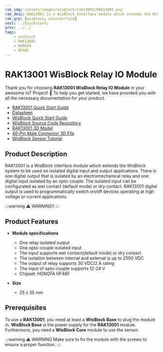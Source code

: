 ```yaml
---
rak_img: /assets/images/wisblock/rak13001/RAK13001.png
rak_desc: RAK13001 is a WisBlock Interface module which extends the WisBlock system that can isolate input and output between internal and external signal. It is used to programmatically switch on/off devices, which uses a high voltage or high current.
rak_grp: [wisblock, wisinterface]
next: ../Quickstart/
prev: ../../
tags:
    - wisblock
    - RAK13001
    - HONGFA
    - HF46F
---
```



# RAK13001 WisBlock Relay IO Module

Thank you for choosing **RAK13001 WisBlock Relay IO Module** in your awesome IoT Project! 🎉 To help you get started, we have provided you with all the necessary documentation for your product.

* [RAK13001 Quick Start Guide](../Quickstart/)
* [Datasheet](../Datasheet/)
* <a href="../../Quickstart/" target="_blank">WisBlock Quick Start Guide</a>
* [WisBlock Source Code Repository](https://github.com/RAKWireless/WisBlock/)
* [RAK13001 3D Model](https://downloads.rakwireless.com/3D_File/WisBlock/3D_RAK13001.stp)
* [40-Pin Male Connector 3D File](https://downloads.rakwireless.com/3D_File/Accessory/WisConnector/M40S1003K6M.stp)
* [WisBlock Sensor Tutorial](/Knowledge-Hub/Learn/WisBlock-Sensor-Tutorial/)

## Product Description

RAK13001 is a WisBlock Interface module which extends the WisBlock system to be used on isolated digital input and output applications. There is one digital output that is isolated by an electromechanical relay and one digital input isolated by an opto-couple. The isolated input can be configurated as wet contact (default mode) or dry contact. RAK13001 digital output is used to programmatically switch on/off devices operating at high voltage or current applications.

:::warning ⚠️ WARNING!!
<rk-img
  src="/assets/images/wisblock/rak13001/datasheet/warning.png"
  width="90%"
  caption="Safety Precaution"
/>
:::

## Product Features

* **Module specifications**
    * One relay isolated output
    * One opto-couple isolated input
    * The input supports wet contact(default mode) or dry contact
    * The isolation between internal and external is up to 2500&nbsp;VDC
    * The output of relay supports 30&nbsp;VDC/2&nbsp;A rating
    * The input of opto-couple supports 12-24&nbsp;V
    * Chipset: HONGFA HF46F

* **Size**
    * 25 x 35&nbsp;mm

## Prerequisites

To use a **RAK13001**, you need at least a **WisBlock Base** to plug the module in. **WisBlock Base** is the power supply for the **RAK13001** module. Furthermore, you need a **WisBlock Core** module to use the sensor.

:::warning ⚠️ WARNING
Make sure to fix the module with the screws to ensure a proper function.
:::